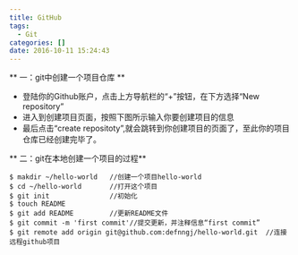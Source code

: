 ```yaml
---
title: GitHub
tags:
  - Git
categories: []
date: 2016-10-11 15:24:43
---
```


** 一：git中创建一个项目仓库 **
<!-- more -->
* 登陆你的Github账户，点击上方导航栏的“+”按钮，在下方选择“New  repository”
* 进入到创建项目页面，按照下图所示输入你要创建项目的信息
* 最后点击“create repositoty”,就会跳转到你创建项目的页面了，至此你的项目仓库已经创建完毕了。

** 二：git在本地创建一个项目的过程**

    $ makdir ~/hello-world   //创建一个项目hello-world
    $ cd ~/hello-world       //打开这个项目
    $ git init               //初始化 
    $ touch README
    $ git add README         //更新README文件
    $ git commit -m 'first commit'//提交更新，并注释信息“first commit”
    $ git remote add origin git@github.com:defnngj/hello-world.git  //连接远程github项目  